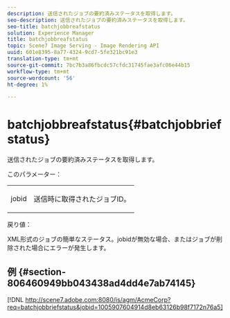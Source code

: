 ```yaml
---
description: 送信されたジョブの要約済みステータスを取得します。
seo-description: 送信されたジョブの要約済みステータスを取得します。
seo-title: batchjobbreafstatus
solution: Experience Manager
title: batchjobbreafstatus
topic: Scene7 Image Serving - Image Rendering API
uuid: 601e8395-8a77-4324-9cd7-5fe321bc91e3
translation-type: tm+mt
source-git-commit: 7bc7b3a86fbcdc57cfdc31745fae3afc06e44b15
workflow-type: tm+mt
source-wordcount: '56'
ht-degree: 1%

---
```



# batchjobbreafstatus{#batchjobbriefstatus}

送信されたジョブの要約済みステータスを取得します。

このパラメーター：

<table id="simpletable_86E581DBB352479CB4CB531434D91E83"> 
 <tr class="strow"> 
  <td class="stentry"> <p> <span class="codeph"> jobid  </span> </p> </td> 
  <td class="stentry"> <p>送信時に取得されたジョブID。 </p> </td> 
 </tr> 
</table>

戻り値：

XML形式のジョブの簡単なステータス。jobidが無効な場合、またはジョブが削除された場合にエラーが発生します。

## 例 {#section-806460949bb043438ad4dd4e7ab74145}

[!DNL http://scene7.adobe.com:8080/is/agm/AcmeCorp?req=batchjobbriefstatus&jobid=1005907604914d8eb63126b98f7172n76a5]
